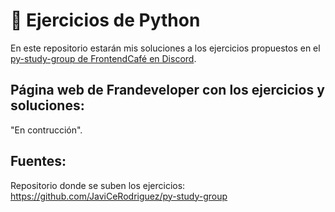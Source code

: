 # 🐍 Ejercicios de Python
En este repositorio estarán mis soluciones a los ejercicios propuestos en el [py-study-group de FrontendCafé en Discord](https://discord.com/invite/3GC6TJd).

## Página web de Frandeveloper con los ejercicios y soluciones:
"En contrucción".

## Fuentes:
Repositorio donde se suben los ejercicios: https://github.com/JaviCeRodriguez/py-study-group
